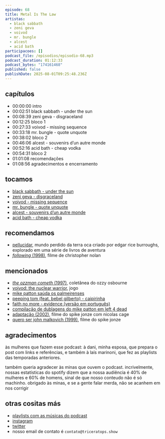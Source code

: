 ```yaml
---
episode: 68
title: Metal Is The Law
artistas:
  - black sabbath
  - zeni geva
  - voivod
  - mr. bungle
  - alcest
  - acid bath
participacoes: []
podcast_file: /episodios/episodio-68.mp3
podcast_duration: 01:12:33
podcast_bytes: "174161468"
published: false
publishDate: 2025-08-01T09:25:48.236Z
---
```

## capítulos

- 00:00:00 intro
- 00:02:51 black sabbath - under the sun
- 00:08:39 zeni geva - disgraceland
- 00:12:25 bloco 1
- 00:27:33 voivod - missing sequence
- 00:33:18 mr. bungle - quote unquote
- 00:38:02 bloco 2
- 00:46:06 alcest - souvenirs d’un autre monde
- 00:52:16 acid bath - cheap vodka
- 00:54:31 bloco 2
- 01:01:08 recomendações
- 01:08:56 agradecimentos e encerramento 

## tocamos

* [black sabbath - under the sun](https://www.youtube.com/watch?v=uvveoWpRsIE)
* [zeni geva - disgraceland](https://www.youtube.com/watch?v=jXlhXGPakyM)
* [voivod - missing sequence](https://www.youtube.com/watch?v=TaToz8MT_uU)
* [mr. bungle - quote unquote](https://www.youtube.com/watch?v=E4YvvhKW7bA)
* [alcest - souvenirs d’un autre monde](https://www.youtube.com/watch?v=4PmCb9OiFYQ)
* [acid bath - cheap vodka](https://www.youtube.com/watch?v=viawh4shWy0)

## recomendamos

* [pellucidar](https://en.wikipedia.org/wiki/Pellucidar), mundo perdido da terra oca criado por edgar rice burroughs, explorado em uma série de livros de aventura
* [*following* (1998)](https://www.imdb.com/title/tt0154506/), filme de christopher nolan

## mencionados

* [*the ozzman cometh* (1997)](https://open.spotify.com/album/0FFbguUto5ZWRVMN2r9ZCm), coletânea do ozzy osbourne
* [voivod: the nuclear warrior](https://store.steampowered.com/app/3589910/Voivod_The_Nuclear_Warrior/), jogo
* [mike patton saúda os palmeirenses](https://www.youtube.com/watch?v=VGF2nH_AZUI)
* [peeping tom (feat. bebel gilberto) - caipirinha](https://www.youtube.com/watch?v=4c_YJQUGClw)
* [faith no more - evidence (versão em português)](https://www.youtube.com/watch?v=jKfBCxIMhJc)
* [compilação de dublagens do mike patton em left 4 dead](https://www.youtube.com/watch?v=ZPi6NhAJ-Zg)
* [adaptação (2002)](https://www.imdb.com/pt/title/tt0268126/), filme do spike jonze com nicolas cage
* [quero ser john malkovich (1999)](https://www.imdb.com/pt/title/tt0120601/), filme do spike jonze

## agradecimentos

às mulheres que fazem esse podcast: à dani, minha esposa, que prepara o post com links e referências, e também à laís marinoni, que fez as playlists das temporadas anteriores.

também queria agradecer às minas que ouvem o podcast. incrivelmente, nossas estatísticas do spotify dizem que a nossa audiência é 40% de mulheres e 60% de homens, sinal de que nosso conteudo não é só machinho. obrigado às minas, e se a gente falar merda, não se acanhem em nos corrigir

## otras cositas más
* [playlists com as músicas do podcast](https://www.triceratops.show/playlists/)
* [instagram](https://www.instagram.com/triceratops.show/)
* [twitter](https://twitter.com/TriceratopsShow/)
* nosso email de contato é `contato@triceratops.show`
